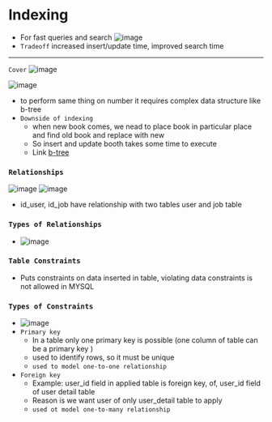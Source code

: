 # Indexing
* For fast queries and search
![image](https://user-images.githubusercontent.com/26667491/127133120-0a76b630-d1db-4949-a147-7a46648d7903.png)
* `Tradeoff` increased insert/update time, improved search time 
----
`Cover`
![image](https://user-images.githubusercontent.com/26667491/127132698-f392f7b2-9cef-47e9-b9db-ceade80ed495.png)

![image](https://user-images.githubusercontent.com/26667491/127133892-ea63b2f6-6963-4ff9-bc0a-b1ff61efdefa.png)
* to perform same thing on number it requires complex data structure like b-tree
* `Downside of indexing`
  *  when new book comes, we nead to place book in particular place and find old book and replace with new
  *  So insert and update booth takes some time to execute
  *  Link [b-tree](https://www.codespeedy.com/how-to-implement-binary-tree-in-python/)

### `Relationships`

![image](https://user-images.githubusercontent.com/26667491/127117631-e2848c5f-11db-4d59-81c1-8b84780b8642.png) ![image](https://user-images.githubusercontent.com/26667491/127117893-4a09d8be-aee0-4e16-bfb1-240599748127.png)
* id_user, id_job have relationship with two tables user and job table

 ### `Types of Relationships`
* ![image](https://user-images.githubusercontent.com/26667491/127135895-4909d694-b498-484a-a293-de414737f5e1.png)

### `Table Constraints`
* Puts constraints on data inserted in table, violating data constraints is not allowed in MYSQL

### `Types of Constraints`
* ![image](https://user-images.githubusercontent.com/26667491/127136857-84b963c7-ac86-4abb-a591-92cacbc29e57.png)
* `Primary key`
  * In a table only one primary key is possible (one column of table can be a primary key )
  * used to identify rows, so it must be unique
  * `used to model one-to-one relationship`
* `Foreign key`
  * Example: user_id field in applied table is foreign key, of, user_id field of user detail table
  * Reason is we want user of only user_detail table to apply
  * `used ot model one-to-many relationship`
